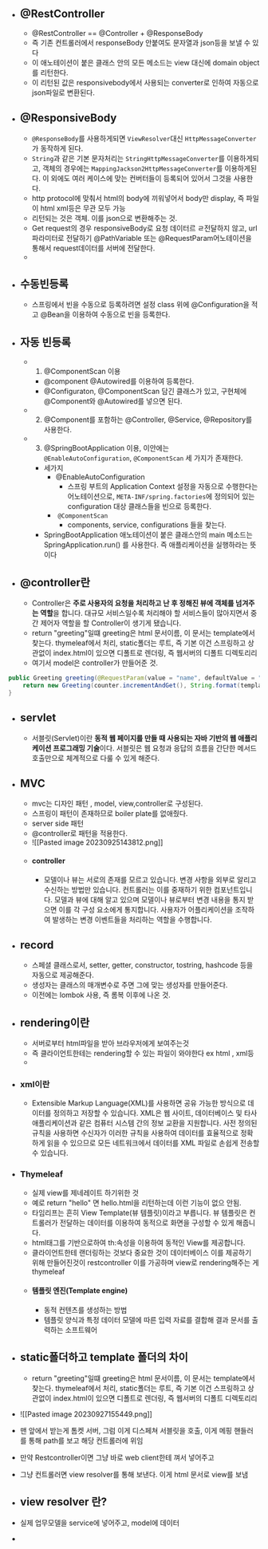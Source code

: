 * ## @RestController
	* @RestController == @Controller + @ResponseBody
	* 즉 기존 컨트롤러에서 responseBody 안붙여도 문자열과 json등을 보낼 수 있다
	* 이 애노테이션이 붙은 클래스 안의 모든 메소드는 view 대신에 domain object를 리턴한다.
	* 이 리턴된 값은 responsivebody에서 사용되는 converter로 인하여 자동으로 json파일로 변환된다.
* ## @ResponsiveBody
	* `@ResponseBody`를 사용하게되면 `ViewResolver`대신 `HttpMessageConverter`가 동작하게 된다.
	* `String`과 같은 기본 문자처리는 `StringHttpMessageConverter`를 이용하게되고, 객체의 경우에는 `MappingJackson2HttpMessageConverter`를 이용하게된다. 이 외에도 여러 케이스에 맞는 컨버터들이 등록되어 있어서 그것을 사용한다.
	* http protocol에 맞춰서 html의 body에 끼워넣어서 body만 display, 즉 파일이 html xml등은 무관 모두 가능
	* 리턴되는 것은 객체. 이를 json으로 변환해주는 것.
	* Get request의 경우 responsiveBody로 요청 데이터르 ㄹ전달하지 않고, url 파라미터로 전달하기 @PathVariable 또는 @RequestParam어노테이션을 통해서 request데이터를 서버에 전달한다.
	* 
* ## 수동빈등록
	* 스프링에서 빈을 수동으로 등록하려면 설정 class 위에 @Configuration을 적고 @Bean을 이용하여 수동으로 빈을 등록한다.
* ## 자동 빈등록
	* 1. @ComponentScan 이용
		* @component @Autowired를 이용하여 등록한다. 
		* @Configuraton, @ComponentScan 담긴 클래스가 있고, 구현체에 @Component와 @Autowired를 넣으면 된다.
	* 2. @Component를 포함하는 @Controller, @Service, @Repository를 사용한다.
	* 3. @SpringBootApplication 이용, 이안에는 `@EnableAutoConfiguration`, `@ComponentScan` 세 가지가 존재한다. 
		* 세가지
			* @EnableAutoConfiguration
				* 스프링 부트의 Application Context 설정을 자동으로 수행한다는 어노테이션으로, `META-INF/spring.factories`에 정의되어 있는 configuration 대상 클래스들을 빈으로 등록한다.
			*  `@ComponentScan` 
				* components, service, configurations 들을 찾는다.
		* SpringBootApplication 애노테이션이 붙은 클래스안의 main 메소드는 SpringApplication.run() 를 사용한다. 즉 애플리케이션을 실행하라는 뜻이다
* ## @controller란
	* Controller은 **주로 사용자의 요청을 처리하고 난 후 정해진 뷰에 객체를 넘겨주는 역할**을 합니다. 대규모 서비스일수록 처리해야 할 서비스들이 많아지면서 중간 제어자 역할을 할 Controller이 생기게 됐습니다.
	* return "greeting"일떄 greeting은 html 문서이름, 이 문서는 template에서 찾는다. thymeleaf에서 처리, static폴더는 루트, 즉 기본 이건 스프링하고 상관없이 index.html이 있으면 디폴트로 렌더링, 즉 웹서버의 디폴트 디렉토리리
	* 여기서 model은 controller가 만들어준 것.
```java
public Greeting greeting(@RequestParam(value = "name", defaultValue = "World") String name, Model model) {  
    return new Greeting(counter.incrementAndGet(), String.format(template, name));  
}
```

* ## servlet
	* 서블릿(Servlet)이란 **동적 웹 페이지를 만들 때 사용되는 자바 기반의 웹 애플리케이션 프로그래밍 기술**이다. 서블릿은 웹 요청과 응답의 흐름을 간단한 메서드 호출만으로 체계적으로 다룰 수 있게 해준다.
* ## MVC
	* mvc는 디자인 패턴 , model, view,controller로 구성된다.
	* 스프링이 패턴이 존재하므로 boiler plate를 없애줬다.
	* server side 패턴
	* @controller로 패턴을 적용한다.
	* ![[Pasted image 20230925143812.png]]
	* #### controller
		* 모델이나 뷰는 서로의 존재를 모르고 있습니다. 변경 사항을 외부로 알리고 수신하는 방법만 있습니다. 컨트롤러는 이를 중재하기 위한 컴포넌트입니다. 모델과 뷰에 대해 알고 있으며 모델이나 뷰로부터 변경 내용을 통지 받으면 이를 각 구성 요소에게 통지합니다. 사용자가 어플리케이션을 조작하여 발생하는 변경 이벤트들을 처리하는 역할을 수행합니다.
* ## record
	* 스페셜 클래스로서, setter, getter, constructor, tostring, hashcode 등을 자동으로 제공해준다.
	* 생성자는 클래스의 매개변수로 주면 그에 맞는 생성자를 만들어준다.
	* 이전에는 lombok 사용, 즉 롬복 이후에 나온 것.
* ## rendering이란
	* 서버로부터 html파일을 받아 브라우저에게 보여주는것
	* 즉 클라이언트한테는 rendering할 수 있는 파일이 와야한다 ex html , xml등
	* 
* ### xml이란
	* Extensible Markup Language(XML)를 사용하면 공유 가능한 방식으로 데이터를 정의하고 저장할 수 있습니다. XML은 웹 사이트, 데이터베이스 및 타사 애플리케이션과 같은 컴퓨터 시스템 간의 정보 교환을 지원합니다. 사전 정의된 규칙을 사용하면 수신자가 이러한 규칙을 사용하여 데이터를 효율적으로 정확하게 읽을 수 있으므로 모든 네트워크에서 데이터를 XML 파일로 손쉽게 전송할 수 있습니다.
* ### Thymeleaf
	* 실제 view를 제네레이트 하기위한 것
	* 예로 return "hello" 면 hello.html을 리턴하는데 이런 기능이 없으 안됨.
	* 타임리프는 흔히 View Template(뷰 템플릿)이라고 부릅니다. 뷰 템플릿은 컨트롤러가 전달하는 데이터를 이용하여 동적으로 화면을 구성할 수 있게 해줍니다. 
	* html태그를 기반으로하여 th:속성을 이용하여 동적인 View를 제공합니다. 
	* 클라이언트한테 랜더링하는 것보다 중요한 것이 데이터베이스 이를 제공하기 위해 만들어진것이 restcontroller 이를 가공하며 view로 rendering해주는 게 thymeleaf
	* #### 템플릿 엔진(Template engine)
		* 동적 컨텐츠를 생성하는 방법
		* 템플릿 양식과 특정 데이터 모델에 따른 입력 자료를 결합해 결과 문서를 출력하는 소프트웨어

* ## static폴더하고 template 폴더의 차이
	* return "greeting"일떄 greeting은 html 문서이름, 이 문서는 template에서 찾는다. thymeleaf에서 처리, static폴더는 루트, 즉 기본 이건 스프링하고 상관없이 index.html이 있으면 디폴트로 렌더링, 즉 웹서버의 디폴트 디렉토리리
* ![[Pasted image 20230927155449.png]]
*  맨 앞에서 받는게 톰켓 서버, 그럼 이게 디스페쳐 서블릿을 호출, 이게 메핑 핸들러를 통해 path를 보고 해당 컨트롤러에 위임
* 만약 Restcontroller이면 그냥 바로 web client한테 껴서 넣어주고
* 그냥 컨트롤러면 view resolver를 통해 보낸다. 이게 html 문서로 view를 보냄
* ## view resolver 란?
* 실제 업무모델을 service에 넣어주고, model에 데이터
* 